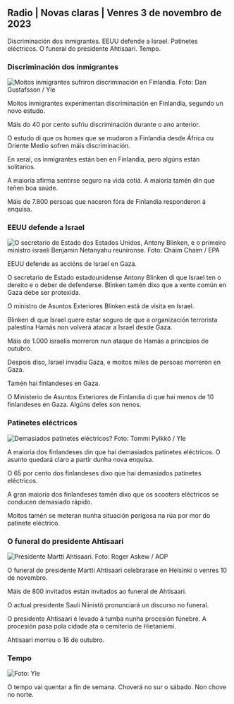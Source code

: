 ## Radio \| Novas claras \| Venres 3 de novembro de 2023

Discriminación dos inmigrantes. EEUU defende a Israel. Patinetes eléctricos. O funeral do presidente Ahtisaari. Tempo.

### Discriminación dos inmigrantes

![Moitos inmigrantes sufriron discriminación en Finlandia. Foto: Dan Gustafsson / Yle](https://images.cdn.yle.fi/image/upload/c_crop,h_1080,w_1919,x_0,y_0/ar_1.7777777777777777,c_fill,g_faces,h_675,w_1200.0/d_1201q_auto:eco/f_auto/fl_lossy/v1693477380/39-116537864f0696340afe)

Moitos inmigrantes experimentan discriminación en Finlandia, segundo un novo estudo.

Máis do 40 por cento sufriu discriminación durante o ano anterior.

O estudo di que os homes que se mudaron a Finlandia desde África ou Oriente Medio sofren máis discriminación.

En xeral, os inmigrantes están ben en Finlandia, pero algúns están solitarios.

A maioría afirma sentirse seguro na vida cotiá. A maioría tamén din que teñen boa saúde.

Máis de 7.800 persoas que naceron fóra de Finlandia responderon á enquisa.

### EEUU defende a Israel

![O secretario de Estado dos Estados Unidos, Antony Blinken, e o primeiro ministro israelí Benjamin Netanyahu reuníronse. Foto: Chaim Chaim / EPA](https://images.cdn.yle.fi/image/upload/c_crop,h_1178,w_2095,x_0,y_45/ar_1.7777777777777777,c_fill,g_faces,h_675,w_r201.0/d_1_1q_auto:eco/f_auto/fl_lossy/v1697558051/39-1187709652eacaa1698e)

EEUU defende as accións de Israel en Gaza.

O secretario de Estado estadounidense Antony Blinken di que Israel ten o dereito e o deber de defenderse. Blinken tamén dixo que a xente común en Gaza debe ser protexida.

O ministro de Asuntos Exteriores Blinken está de visita en Israel.

Blinken di que Israel quere estar seguro de que a organización terrorista palestina Hamás non volverá atacar a Israel desde Gaza.

Máis de 1.000 israelís morreron nun ataque de Hamás a principios de outubro.

Despois diso, Israel invadiu Gaza, e moitos miles de persoas morreron en Gaza.

Tamén hai finlandeses en Gaza.

O Ministerio de Asuntos Exteriores de Finlandia di que hai menos de 10 finlandeses en Gaza. Algúns deles son nenos.

### Patinetes eléctricos

![Demasiados patinetes eléctricos? Foto: Tommi Pylkkö / Yle](https://images.cdn.yle.fi/image/upload/c_crop,h_2268,w_4032,x_0,y_378/ar_1.7777777777777777,c_fill,g_faces,h_6701,w_1205,w_1201.q_auto:eco/f_auto/fl_lossy/v1629190662/39-842535611aab23cf6db)

A maioría dos finlandeses din que hai demasiados patinetes eléctricos. O asunto quedará claro a partir dunha nova enquisa.

O 65 por cento dos finlandeses dixo que hai demasiados patinetes eléctricos.

A gran maioría dos finlandeses tamén dixo que os scooters eléctricos se conducen demasiado rápido.

Moitos tamén se meteran nunha situación perigosa na rúa por mor do patinete eléctrico.

### O funeral do presidente Ahtisaari

![Presidente Martti Ahtisaari. Foto: Roger Askew / AOP](https://images.cdn.yle.fi/image/upload/c_crop,h_3238,w_5757,x_259,y_350/ar_1.7777777777777777,c_fill,g_faces,h_675/0wd_r_1201.q_auto:eco/f_auto/fl_lossy/v1697440152/39-1186733652ce1167d3e9)

O funeral do presidente Martti Ahtisaari celebrarase en Helsinki o venres 10 de novembro.

Máis de 800 invitados están invitados ao funeral de Ahtisaari.

O actual presidente Sauli Niinistö pronunciará un discurso no funeral.

O presidente Ahtisaari é levado á tumba nunha procesión fúnebre. A procesión pasa pola cidade ata o cemiterio de Hietaniemi.

Ahtisaari morreu o 16 de outubro.

### Tempo

![ Foto: Yle](https://images.cdn.yle.fi/image/upload/c_crop,h_1080,w_1919,x_0,y_0/ar_1.777777777777777,c_fill,g_faces,h_675,w_rq_auto/0dp_1200.:eco/f_auto/fl_lossy/v1699023031/39-11957186545088dc4556)

O tempo vai quentar a fin de semana. Choverá no sur o sábado. Non chove no norte.
